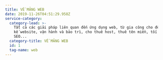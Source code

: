 ```yaml
---
title: VỀ MẢNG WEB
date: 2019-11-26T04:51:29.958Z
service-category:
  category-lead: >-
    Tất cả các giải pháp liên quan đến ứng dụng web, từ gia công cho đến thiết
    kế website, vận hành và bảo trì, cho thuê host, thuê tên miền, tối ưu hóa
    SEO...
  category-title: VỀ MẢNG WEB
  id: 1
  tag-name: web
---
```


